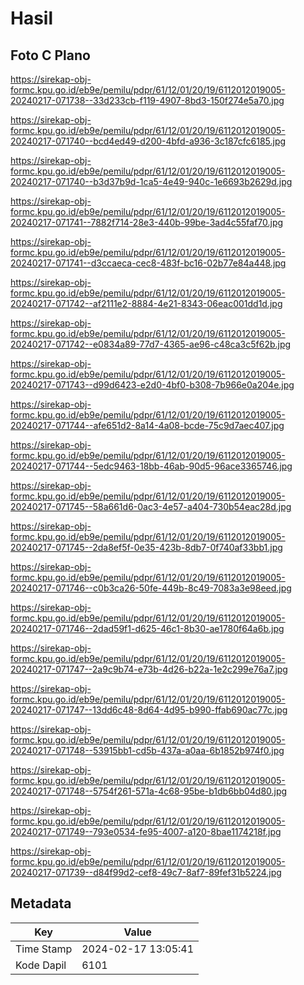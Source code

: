 # Hasil

## Foto C Plano

https://sirekap-obj-formc.kpu.go.id/eb9e/pemilu/pdpr/61/12/01/20/19/6112012019005-20240217-071738--33d233cb-f119-4907-8bd3-150f274e5a70.jpg

https://sirekap-obj-formc.kpu.go.id/eb9e/pemilu/pdpr/61/12/01/20/19/6112012019005-20240217-071740--bcd4ed49-d200-4bfd-a936-3c187cfc6185.jpg

https://sirekap-obj-formc.kpu.go.id/eb9e/pemilu/pdpr/61/12/01/20/19/6112012019005-20240217-071740--b3d37b9d-1ca5-4e49-940c-1e6693b2629d.jpg

https://sirekap-obj-formc.kpu.go.id/eb9e/pemilu/pdpr/61/12/01/20/19/6112012019005-20240217-071741--7882f714-28e3-440b-99be-3ad4c55faf70.jpg

https://sirekap-obj-formc.kpu.go.id/eb9e/pemilu/pdpr/61/12/01/20/19/6112012019005-20240217-071741--d3ccaeca-cec8-483f-bc16-02b77e84a448.jpg

https://sirekap-obj-formc.kpu.go.id/eb9e/pemilu/pdpr/61/12/01/20/19/6112012019005-20240217-071742--af2111e2-8884-4e21-8343-06eac001dd1d.jpg

https://sirekap-obj-formc.kpu.go.id/eb9e/pemilu/pdpr/61/12/01/20/19/6112012019005-20240217-071742--e0834a89-77d7-4365-ae96-c48ca3c5f62b.jpg

https://sirekap-obj-formc.kpu.go.id/eb9e/pemilu/pdpr/61/12/01/20/19/6112012019005-20240217-071743--d99d6423-e2d0-4bf0-b308-7b966e0a204e.jpg

https://sirekap-obj-formc.kpu.go.id/eb9e/pemilu/pdpr/61/12/01/20/19/6112012019005-20240217-071744--afe651d2-8a14-4a08-bcde-75c9d7aec407.jpg

https://sirekap-obj-formc.kpu.go.id/eb9e/pemilu/pdpr/61/12/01/20/19/6112012019005-20240217-071744--5edc9463-18bb-46ab-90d5-96ace3365746.jpg

https://sirekap-obj-formc.kpu.go.id/eb9e/pemilu/pdpr/61/12/01/20/19/6112012019005-20240217-071745--58a661d6-0ac3-4e57-a404-730b54eac28d.jpg

https://sirekap-obj-formc.kpu.go.id/eb9e/pemilu/pdpr/61/12/01/20/19/6112012019005-20240217-071745--2da8ef5f-0e35-423b-8db7-0f740af33bb1.jpg

https://sirekap-obj-formc.kpu.go.id/eb9e/pemilu/pdpr/61/12/01/20/19/6112012019005-20240217-071746--c0b3ca26-50fe-449b-8c49-7083a3e98eed.jpg

https://sirekap-obj-formc.kpu.go.id/eb9e/pemilu/pdpr/61/12/01/20/19/6112012019005-20240217-071746--2dad59f1-d625-46c1-8b30-ae1780f64a6b.jpg

https://sirekap-obj-formc.kpu.go.id/eb9e/pemilu/pdpr/61/12/01/20/19/6112012019005-20240217-071747--2a9c9b74-e73b-4d26-b22a-1e2c299e76a7.jpg

https://sirekap-obj-formc.kpu.go.id/eb9e/pemilu/pdpr/61/12/01/20/19/6112012019005-20240217-071747--13dd6c48-8d64-4d95-b990-ffab690ac77c.jpg

https://sirekap-obj-formc.kpu.go.id/eb9e/pemilu/pdpr/61/12/01/20/19/6112012019005-20240217-071748--53915bb1-cd5b-437a-a0aa-6b1852b974f0.jpg

https://sirekap-obj-formc.kpu.go.id/eb9e/pemilu/pdpr/61/12/01/20/19/6112012019005-20240217-071748--5754f261-571a-4c68-95be-b1db6bb04d80.jpg

https://sirekap-obj-formc.kpu.go.id/eb9e/pemilu/pdpr/61/12/01/20/19/6112012019005-20240217-071749--793e0534-fe95-4007-a120-8bae1174218f.jpg

https://sirekap-obj-formc.kpu.go.id/eb9e/pemilu/pdpr/61/12/01/20/19/6112012019005-20240217-071739--d84f99d2-cef8-49c7-8af7-89fef31b5224.jpg


## Metadata

| Key        | Value               |
| ---------- | ------------------- |
| Time Stamp | 2024-02-17 13:05:41 |
| Kode Dapil | 6101                |



